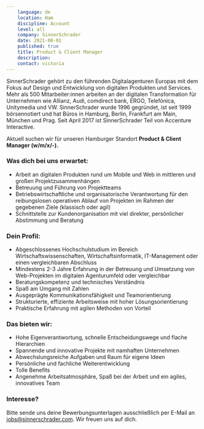 ```yaml
---
    language: de
    location: Ham
    discipline: Account
    level: all
    company: SinnerSchrader 
    date: 2021-08-01
    published: true
    title: Product & Client Manager
    description: 
    contact: victoria
---
```


SinnerSchrader gehört zu den führenden Digitalagenturen Europas mit dem Fokus auf Design und Entwicklung von digitalen Produkten und Services. Mehr als 500 Mitarbeiter:innen arbeiten an der digitalen Transformation für Unternehmen wie Allianz, Audi, comdirect bank, ERGO, Telefónica, Unitymedia und VW. SinnerSchrader wurde 1996 gegründet, ist seit 1999 börsennotiert und hat Büros in Hamburg, Berlin, Frankfurt am Main, München und Prag. Seit April 2017 ist SinnerSchrader Teil von Accenture Interactive.

Aktuell suchen wir für unseren Hamburger Standort **Product & Client Manager (w/m/x/-).**

### Was dich bei uns erwartet:

- Arbeit an digitalen Produkten rund um Mobile und Web in mittleren und großen Projektzusammenhängen
- Betreuung und Führung von Projektteams
- Betriebswirtschaftliche und organisatorische Verantwortung für den reibungslosen operativen Ablauf von Projekten im Rahmen der gegebenen Ziele (klassisch oder agil)
- Schnittstelle zur Kundenorganisation mit viel direkter, persönlicher Abstimmung und Beratung

### Dein Profil:

- Abgeschlossenes Hochschulstudium im Bereich Wirtschaftswissenschaften, Wirtschaftsinformatik, IT-Management oder einen vergleichbaren Abschluss
- Mindestens 2-3 Jahre Erfahrung in der Betreuung und Umsetzung von Web-Projekten im digitalen Agenturumfeld oder vergleichbar
- Beratungskompetenz und technisches Verständnis
- Spaß am Umgang mit Zahlen
- Ausgeprägte Kommunikationsfähigkeit und Teamorientierung
- Strukturierte, effiziente Arbeitsweise mit hoher Lösungsorientierung
- Praktische Erfahrung mit agilen Methoden von Vorteil

### Das bieten wir:
 
- Hohe Eigenverantwortung, schnelle Entscheidungswege und flache Hierarchien
- Spannende und innovative Projekte mit namhaften Unternehmen
- Abwechslungsreiche Aufgaben und Raum für eigene Ideen
- Persönliche und fachliche Weiterentwicklung
- Tolle Benefits
- Angenehme Arbeitsatmosphäre, Spaß bei der Arbeit und ein agiles, innovatives Team
 
### Interesse?
 
Bitte sende uns deine Bewerbungsunterlagen ausschließlich per E-Mail an <jobs@sinnerschrader.com>. Wir freuen uns auf dich.
